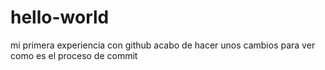 # hello-world
mi primera experiencia con github
acabo de hacer unos cambios para ver como es el proceso de commit
